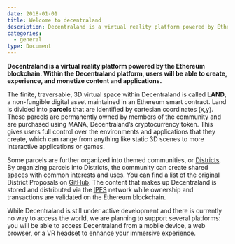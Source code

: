 ```yaml
---
date: 2018-01-01
title: Welcome to decentraland
description: Decentraland is a virtual reality platform powered by Ethereum.
categories:
  - general
type: Document
---
```


**Decentraland is a virtual reality platform powered by the Ethereum blockchain. Within the Decentraland platform, users will be able to create, experience, and monetize content and applications.**

The finite, traversable, 3D virtual space within Decentraland is called **LAND**, a non-fungible digital asset maintained in an Ethereum smart contract. Land is divided into **parcels** that are identified by cartesian coordinates (x,y). These parcels are permanently owned by members of the community and are purchased using MANA, Decentraland’s cryptocurrency token. This gives users full control over the environments and applications that they create, which can range from anything like static 3D scenes to more interactive applications or games.

Some parcels are further organized into themed communities, or [Districts](https://wiki.decentraland.org/index.php?title=About_Districts). By organizing parcels into Districts, the community can create shared spaces with common interests and uses. You can find a list of the original District Proposals on [GitHub](https://github.com/decentraland/districts). The content that makes up Decentraland is stored and distributed via the [IPFS](https://ipfs.io/) network while ownership and transactions are validated on the Ethereum blockchain.

While Decentraland is still under active development and there is currently no way to access the world, we are planning to support several platforms: you will be able to access Decentraland from a mobile device, a web browser, or a VR headset to enhance your immersive experience.
